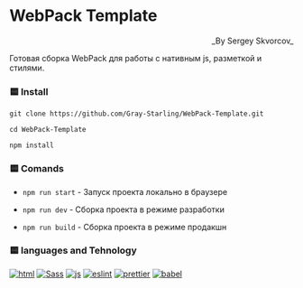 # WebPack Template

<p align="right">_By Sergey Skvorcov_</p>

Готовая сборка WebPack для работы с нативным js, разметкой и стилями.

### 🟨 Install

`git clone https://github.com/Gray-Starling/WebPack-Template.git`

`cd WebPack-Template`

`npm install`

### 🟨 Comands

- `npm run start` - Запуск проекта локально в браузере

- `npm run dev` - Сборка проекта в режиме разработки

- `npm run build` - Сборка проекта в режиме продакшн

### 🟨 languages and Tehnology

<a href="https://developer.mozilla.org/ru/docs/Web/HTML" target=_blank>![html](https://img.shields.io/badge/html-fff?style=for-the-badge&logo=html5)</a>
<a href="https://sass-scss.ru/" target=_blank>![Sass](https://img.shields.io/badge/sass-fff?style=for-the-badge&logo=sass)</a>
<a href="https://developer.mozilla.org/ru/docs/Web/JavaScript" target=_blank>![js](https://img.shields.io/badge/JavaScript-fff?style=for-the-badge&logo=javascript)</a>
<a href="https://eslint.org/" target=_blank>![eslint](https://img.shields.io/badge/Eslint-fff?style=for-the-badge&logo=eslint)</a>
<a href="https://prettier.io/" target=_blank>![prettier](https://img.shields.io/badge/prettier-fff?style=for-the-badge&logo=prettier)</a>
<a href="https://babeljs.io/" target=_blank>![babel](https://img.shields.io/badge/babel-fff?style=for-the-badge&logo=babel)</a>
